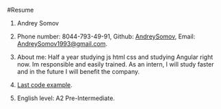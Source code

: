 #Resume

1. Andrey Somov

2. Phone number: 8044-793-49-91, Github: [AndreySomov](https://github.com/AndreySomov), Email: AndreySomov1993@gmail.com.

3. About me: Half a year studying js html css and studying Angular right now. Im responsible and easily trained. 
As an intern, I will study faster and in the future I will benefit the company.

4. [Last code example](https://github.com/AndreySomov/advanced-zeros/blob/master/src/index.js).

5. English level: A2 Pre-Intermediate.
